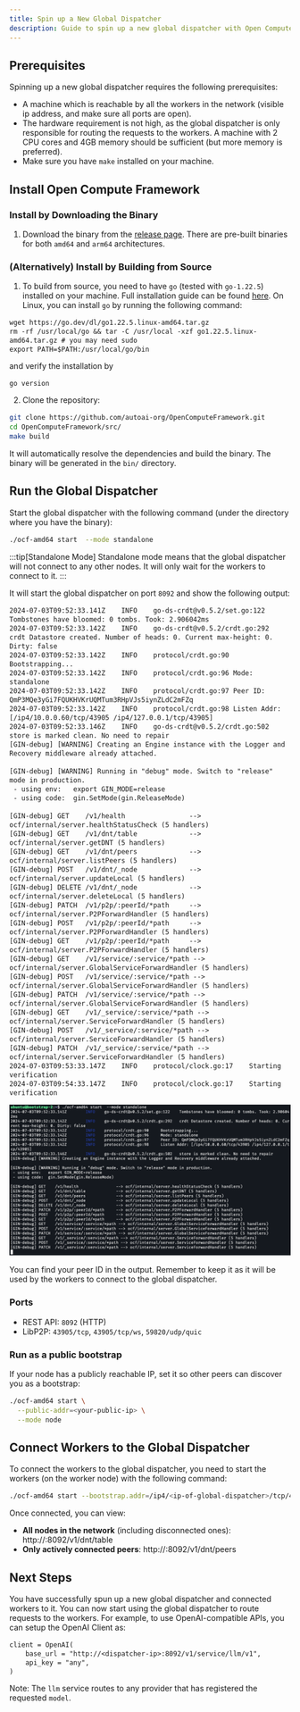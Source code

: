 ```yaml
---
title: Spin up a New Global Dispatcher
description: Guide to spin up a new global dispatcher with Open Compute Framework.
---
```


## Prerequisites

Spinning up a new global dispatcher requires the following prerequisites:

* A machine which is reachable by all the workers in the network (visible ip address, and make sure all ports are open).
* The hardware requirement is not high, as the global dispatcher is only responsible for routing the requests to the workers. A machine with 2 CPU cores and 4GB memory should be sufficient (but more memory is preferred).
* Make sure you have `make` installed on your machine.

## Install Open Compute Framework

### Install by Downloading the Binary

1. Download the binary from the [release page](https://github.com/researchcomputer/OpenComputeFramework/releases). There are pre-built binaries for both `amd64` and `arm64` architectures.

### (Alternatively) Install by Building from Source

1. To build from source, you need to have `go` (tested with `go-1.22.5`) installed on your machine. Full installation guide can be found [here](https://go.dev/doc/install). On Linux, you can install `go` by running the following command:

```
wget https://go.dev/dl/go1.22.5.linux-amd64.tar.gz
rm -rf /usr/local/go && tar -C /usr/local -xzf go1.22.5.linux-amd64.tar.gz # you may need sudo
export PATH=$PATH:/usr/local/go/bin
```
and verify the installation by
```
go version
```

2. Clone the repository:

```bash
git clone https://github.com/autoai-org/OpenComputeFramework.git
cd OpenComputeFramework/src/
make build
```

It will automatically resolve the dependencies and build the binary. The binary will be generated in the `bin/` directory.

## Run the Global Dispatcher

Start the global dispatcher with the following command (under the directory where you have the binary):

```bash
./ocf-amd64 start  --mode standalone
```

:::tip[Standalone Mode]
Standalone mode means that the global dispatcher will not connect to any other nodes. It will only wait for the workers to connect to it.
:::

It will start the global dispatcher on port `8092` and show the following output:
```
2024-07-03T09:52:33.141Z	INFO	go-ds-crdt@v0.5.2/set.go:122	Tombstones have bloomed: 0 tombs. Took: 2.906042ms
2024-07-03T09:52:33.142Z	INFO	go-ds-crdt@v0.5.2/crdt.go:292	crdt Datastore created. Number of heads: 0. Current max-height: 0. Dirty: false
2024-07-03T09:52:33.142Z	INFO	protocol/crdt.go:90	Bootstrapping...
2024-07-03T09:52:33.142Z	INFO	protocol/crdt.go:96	Mode: standalone
2024-07-03T09:52:33.142Z	INFO	protocol/crdt.go:97	Peer ID: QmP3MQe3yGi7FQUKHVKrUQMTum3RHpVJs5iynZLdC2mFZq
2024-07-03T09:52:33.142Z	INFO	protocol/crdt.go:98	Listen Addr: [/ip4/10.0.0.60/tcp/43905 /ip4/127.0.0.1/tcp/43905]
2024-07-03T09:52:33.146Z	INFO	go-ds-crdt@v0.5.2/crdt.go:502	store is marked clean. No need to repair
[GIN-debug] [WARNING] Creating an Engine instance with the Logger and Recovery middleware already attached.

[GIN-debug] [WARNING] Running in "debug" mode. Switch to "release" mode in production.
 - using env:	export GIN_MODE=release
 - using code:	gin.SetMode(gin.ReleaseMode)

[GIN-debug] GET    /v1/health                --> ocf/internal/server.healthStatusCheck (5 handlers)
[GIN-debug] GET    /v1/dnt/table             --> ocf/internal/server.getDNT (5 handlers)
[GIN-debug] GET    /v1/dnt/peers             --> ocf/internal/server.listPeers (5 handlers)
[GIN-debug] POST   /v1/dnt/_node             --> ocf/internal/server.updateLocal (5 handlers)
[GIN-debug] DELETE /v1/dnt/_node             --> ocf/internal/server.deleteLocal (5 handlers)
[GIN-debug] PATCH  /v1/p2p/:peerId/*path     --> ocf/internal/server.P2PForwardHandler (5 handlers)
[GIN-debug] POST   /v1/p2p/:peerId/*path     --> ocf/internal/server.P2PForwardHandler (5 handlers)
[GIN-debug] GET    /v1/p2p/:peerId/*path     --> ocf/internal/server.P2PForwardHandler (5 handlers)
[GIN-debug] GET    /v1/service/:service/*path --> ocf/internal/server.GlobalServiceForwardHandler (5 handlers)
[GIN-debug] POST   /v1/service/:service/*path --> ocf/internal/server.GlobalServiceForwardHandler (5 handlers)
[GIN-debug] PATCH  /v1/service/:service/*path --> ocf/internal/server.GlobalServiceForwardHandler (5 handlers)
[GIN-debug] GET    /v1/_service/:service/*path --> ocf/internal/server.ServiceForwardHandler (5 handlers)
[GIN-debug] POST   /v1/_service/:service/*path --> ocf/internal/server.ServiceForwardHandler (5 handlers)
[GIN-debug] PATCH  /v1/_service/:service/*path --> ocf/internal/server.ServiceForwardHandler (5 handlers)
2024-07-03T09:53:33.147Z	INFO	protocol/clock.go:17	Starting verification
2024-07-03T09:54:33.147Z	INFO	protocol/clock.go:17	Starting verification
```
![](./images/global_dispatcher_start.png)

You can find your peer ID in the output. Remember to keep it as it will be used by the workers to connect to the global dispatcher.

### Ports

- REST API: `8092` (HTTP)
- LibP2P: `43905/tcp`, `43905/tcp/ws`, `59820/udp/quic`

### Run as a public bootstrap

If your node has a publicly reachable IP, set it so other peers can discover you as a bootstrap:

```bash
./ocf-amd64 start \
  --public-addr=<your-public-ip> \
  --mode node
```

## Connect Workers to the Global Dispatcher

To connect the workers to the global dispatcher, you need to start the workers (on the worker node) with the following command:

```bash
./ocf-amd64 start --bootstrap.addr=/ip4/<ip-of-global-dispatcher>/tcp/43905/p2p/<PeerID-of-global-dispatcher>
```

Once connected, you can view:
- **All nodes in the network** (including disconnected ones): http://<ip addr of global dispatcher>:8092/v1/dnt/table
- **Only actively connected peers**: http://<ip addr of global dispatcher>:8092/v1/dnt/peers


## Next Steps

You have successfully spun up a new global dispatcher and connected workers to it. You can now start using the global dispatcher to route requests to the workers. For example, to use OpenAI-compatible APIs, you can setup the OpenAI Client as:

```
client = OpenAI(
    base_url = "http://<dispatcher-ip>:8092/v1/service/llm/v1",
    api_key = "any",
)
```

Note: The `llm` service routes to any provider that has registered the requested `model`.